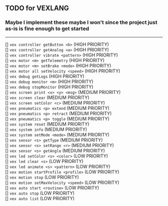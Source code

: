 ## TODO for VEXLANG

### Maybe I implement these maybe I won't since the project just as-is is fine enough to get started

---

[] `vex controller getButton <b>` (HIGH PRIORITY)  
[] `vex controller getAnalog <a>` (HIGH PRIORITY)  
[] `vex controller vibrate <pattern>` (HIGH PRIORITY)  
[] `vex motor <m> getTelemetry` (HIGH PRIORITY)  
[] `vex motor <m> setBrake <mode>` (HIGH PRIORITY)  
[] `vex motor all setVelocity <speed>` (HIGH PRIORITY)  
[] `vex debug getLogs` (HIGH PRIORITY)  
[] `vex debug monitor <m>` (HIGH PRIORITY)  
[] `vex debug stopMonitor` (HIGH PRIORITY)  
[] `vex screen print <x> <y> <msg>` (MEDIUM PRIORITY)  
[] `vex screen clear` (MEDIUM PRIORITY)  
[] `vex screen setColor <c>` (MEDIUM PRIORITY)  
[] `vex pneumatics <p> extend` (MEDIUM PRIORITY)  
[] `vex pneumatics <p> retract` (MEDIUM PRIORITY)  
[] `vex pneumatics <p> toggle` (MEDIUM PRIORITY)  
[] `vex system reset` (MEDIUM PRIORITY)  
[] `vex system info` (MEDIUM PRIORITY)  
[] `vex system setMode <mode>` (MEDIUM PRIORITY)  
[] `vex sensor <s> getType` (MEDIUM PRIORITY)  
[] `vex sensor <s> setRange <r>` (MEDIUM PRIORITY)  
[] `vex sensor <s> getAngle` (MEDIUM PRIORITY)  
[] `vex led setColor <s> <color>` (LOW PRIORITY)  
[] `vex led clear <s>` (LOW PRIORITY)  
[] `vex led animate <s> <pattern>` (LOW PRIORITY)  
[] `vex motion startProfile <profile>` (LOW PRIORITY)  
[] `vex motion stop` (LOW PRIORITY)  
[] `vex motion setMaxVelocity <speed>` (LOW PRIORITY)  
[] `vex auto start <routine>` (LOW PRIORITY)  
[] `vex auto stop` (LOW PRIORITY)  
[] `vex auto list` (LOW PRIORITY)
